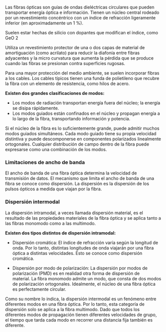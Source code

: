 Las fibras ópticas son guías de ondas dieléctricas circulares que pueden transportar energía óptica e información. Tienen un núcleo central rodeado por un revestimiento concéntrico con un índice de refracción ligeramente inferior (en aproximadamente un 1 %).

Suelen estar hechas de silicio con dopantes que modifican el índice, como GeO 2

Utiliza un revestimiento protector de una o dos capas de material de amortiguación (como acrilato) para reducir la diafonía entre fibras adyacentes y la micro curvatura que aumenta la pérdida que se produce cuando las fibras se presionan contra superficies rugosas.

Para una mayor protección del medio ambiente, se suelen incorporar fibras a los cables. Los cables típicos tienen una funda de polietileno que recubre la fibra con un elemento de resistencia, como hilos de acero.

**Existen dos grandes clasificaciones de modos:** 
- Los modos de radiación transportan energía fuera del núcleo; la energía se disipa rápidamente.
- Los modos guiados están confinados en el núcleo y propagan energía a lo largo de la fibra, transportando información y potencia.

Si el núcleo de la fibra es lo suficientemente grande, puede admitir muchos modos guiados simultáneos. Cada modo guiado tiene su propia velocidad distintiva y puede descomponerse en componentes polarizados linealmente ortogonales. Cualquier distribución de campo dentro de la fibra puede expresarse como una combinación de los modos.

### Limitaciones de ancho de banda
El ancho de banda de una fibra óptica determina la velocidad de transmisión de datos. El mecanismo que limita el ancho de banda de una fibra se conoce como dispersión. La dispersión es la dispersión de los pulsos ópticos a medida que viajan por la fibra.

### Dispersión intermodal
La dispersión intramodal, a veces llamada dispersión material, es el resultado de las propiedades materiales de la fibra óptica y se aplica tanto a las fibras monomodo como a las multimodo.

**Existen dos tipos distintos de dispersión intramodal:** 
- Dispersión cromática: El índice de refracción varía según la longitud de onda. Por lo tanto, distintas longitudes de onda viajarán por una fibra óptica a distintas velocidades. Esto se conoce como dispersión cromática.

- Dispersión por modo de polarización: La dispersión por modos de polarización (PMD) es en realidad otra forma de dispersión de material. La fibra monomodo admite un modo, que consta de dos modos de polarización ortogonales. Idealmente, el núcleo de una fibra óptica es perfectamente circular.

Como su nombre lo indica, la dispersión intermodal es un fenómeno entre diferentes modos en una fibra óptica. Por lo tanto, esta categoría de dispersión solo se aplica a la fibra multimodo. Dado que todos los diferentes modos de propagación tienen diferentes velocidades de grupo, el tiempo que tarda cada modo en recorrer una distancia fija también es diferente.


